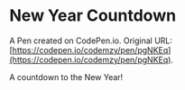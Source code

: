 # New Year Countdown

A Pen created on CodePen.io. Original URL: [https://codepen.io/codemzy/pen/pgNKEq](https://codepen.io/codemzy/pen/pgNKEq).

A countdown to the New Year!